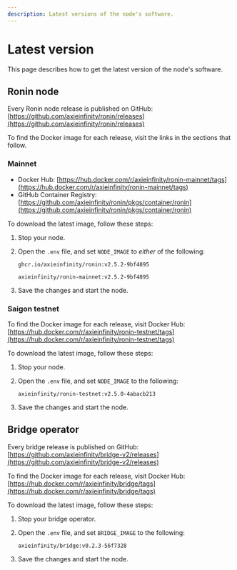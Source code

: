 ```yaml
---
description: Latest versions of the node's software.
---
```


# Latest version
This page describes how to get the latest version of the node's software.

## Ronin node
Every Ronin node release is published on GitHub:
[https://github.com/axieinfinity/ronin/releases](https://github.com/axieinfinity/ronin/releases)

To find the Docker image for each release, visit the links in the sections that follow.

### Mainnet
* Docker Hub: [https://hub.docker.com/r/axieinfinity/ronin-mainnet/tags](https://hub.docker.com/r/axieinfinity/ronin-mainnet/tags)
* GitHub Container Registry: [https://github.com/axieinfinity/ronin/pkgs/container/ronin](https://github.com/axieinfinity/ronin/pkgs/container/ronin)

To download the latest image, follow these steps:
1. Stop your node.
2. Open the `.env` file, and set `NODE_IMAGE` to *either* of the following:

    ```
    ghcr.io/axieinfinity/ronin:v2.5.2-9bf4895
    ```

    ```
    axieinfinity/ronin-mainnet:v2.5.2-9bf4895
    ```

3. Save the changes and start the node.

### Saigon testnet
To find the Docker image for each release, visit Docker Hub: [https://hub.docker.com/r/axieinfinity/ronin-testnet/tags](https://hub.docker.com/r/axieinfinity/ronin-testnet/tags)

To download the latest image, follow these steps:
1. Stop your node.
2. Open the `.env` file, and set `NODE_IMAGE` to the following:
   
    ```
    axieinfinity/ronin-testnet:v2.5.0-4abacb213
    ```

3. Save the changes and start the node.

## Bridge operator
Every bridge release is published on GitHub:
[https://github.com/axieinfinity/bridge-v2/releases](https://github.com/axieinfinity/bridge-v2/releases)

To find the Docker image for each release, visit Docker Hub:
[https://hub.docker.com/r/axieinfinity/bridge/tags](https://hub.docker.com/r/axieinfinity/bridge/tags)

To download the latest image, follow these steps:
1. Stop your bridge operator.
2. Open the `.env` file, and set `BRIDGE_IMAGE` to the following:
    
    ```
    axieinfinity/bridge:v0.2.3-56f7328
    ```

3. Save the changes and start the node.
